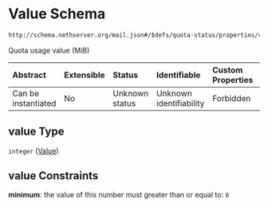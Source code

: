 # Value Schema

```txt
http://schema.nethserver.org/mail.json#/$defs/quota-status/properties/value
```

Quota usage value (MiB)

| Abstract            | Extensible | Status         | Identifiable            | Custom Properties | Additional Properties | Access Restrictions | Defined In                                      |
| :------------------ | :--------- | :------------- | :---------------------- | :---------------- | :-------------------- | :------------------ | :---------------------------------------------- |
| Can be instantiated | No         | Unknown status | Unknown identifiability | Forbidden         | Allowed               | none                | [mail.json\*](mail.json "open original schema") |

## value Type

`integer` ([Value](mail-defs-quota-status-properties-value.md))

## value Constraints

**minimum**: the value of this number must greater than or equal to: `0`
